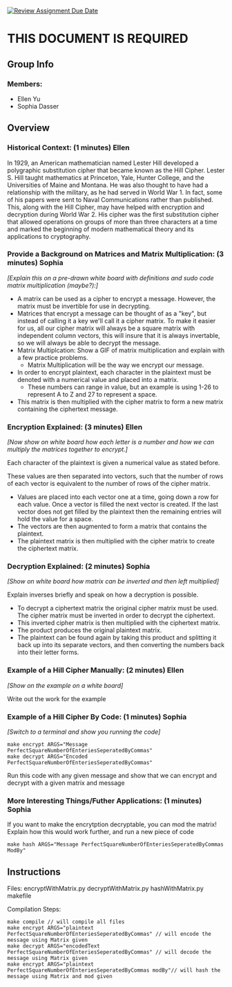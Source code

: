[![Review Assignment Due Date](https://classroom.github.com/assets/deadline-readme-button-24ddc0f5d75046c5622901739e7c5dd533143b0c8e959d652212380cedb1ea36.svg)](https://classroom.github.com/a/ecp4su41)
# THIS DOCUMENT IS REQUIRED
## Group Info
### Members:
- Ellen Yu
- Sophia Dasser
## Overview

### Historical Context: (1 minutes) Ellen

In 1929, an American mathematician named Lester Hill developed a polygraphic substitution cipher that became known as the Hill Cipher. Lester S. Hill taught mathematics at Princeton, Yale, Hunter College, and the Universities of Maine and Montana. He was also thought to have had a relationship with the military, as he had served in World War 1. In fact, some of his papers were sent to Naval Communications rather than published. This, along with the Hill Cipher, may have helped with encryption and decryption during World War 2. His cipher was the first substitution cipher that allowed operations on groups of more than three characters at a time and marked the beginning of modern mathematical theory and its applications to cryptography. 

### Provide a Background on Matrices and Matrix Multiplication: (3 minutes) Sophia

*[Explain this on a pre-drawn white board with definitions and sudo code matrix multiplication (maybe?):]*

- A matrix can be used as a cipher to encrypt a message. However, the matrix must be invertible for use in decrypting. 
- Matrices that encrypt a message can be thought of as a "key", but instead of calling it a key we'll call it a cipher matrix. To make it easier for us, all our cipher matrix will always be a square matrix with independent column vectors, this will insure that it is always invertable, so we will always be able to decrypt the message.
- Matrix Multiplcation: Show a GIF of matrix multiplication and explain with a few practice problems.
  - Matrix Multiplication will be the way we encrypt our message.
- In order to encrypt plaintext, each character in the plaintext must be denoted with a numerical value and placed into a matrix.
  - These numbers can range in value, but an example is using 1-26 to represent A to Z and 27 to represent a space.
- This matrix is then multiplied with the cipher matrix to form a new matrix containing the ciphertext message.


### Encryption Explained: (3 minutes) Ellen

*[Now show on white board how each letter is a number and how we can multiply the matrices together to encrypt.]*

Each character of the plaintext is given a numerical value as stated before.

These values are then separated into vectors, such that the number of rows of each vector is equivalent to the number of rows of the cipher matrix.
- Values are placed into each vector one at a time, going down a row for each value. Once a vector is filled the next vector is created. If the last vector does not get filled by the plaintext then the remaining entries will hold the value for a space.
- The vectors are then augmented to form a matrix that contains the plaintext.
- The plaintext matrix is then multiplied with the cipher matrix to create the ciphertext matrix.


### Decryption Explained: (2 minutes) Sophia

*[Show on white board how matrix can be inverted and then left multiplied]*

Explain inverses briefly and speak on how a decryption is possible.

- To decrypt a ciphertext matrix the original cipher matrix must be used. The cipher matrix must be inverted in order to
decrypt the ciphertext.
- This inverted cipher matrix is then multiplied with the ciphertext matrix.
- The product produces the original plaintext matrix.
- The plaintext can be found again by taking this product and splitting it back up into its separate vectors, and then converting the numbers back into their letter forms.

### Example of a Hill Cipher Manually: (2 minutes) Ellen

*[Show on the example on a white board]*

Write out the work for the example

### Example of a Hill Cipher By Code: (1 minutes) Sophia

*[Switch to a terminal and show you running the code]*

```
make encrypt ARGS="Message PerfectSquareNumberOfEnteriesSeperatedByCommas"
make decrypt ARGS="Encoded PerfectSquareNumberOfEnteriesSeperatedByCommas"
```


Run this code with any given message and show that we can encrypt and decrypt with a given matrix and message

### More Interesting Things/Futher Applications: (1 minutes) Sophia

If you want to make the encrytption decryptable, you can mod the matrix! Explain how this would work further, and run a new piece of code 

``` 
make hash ARGS="Message PerfectSquareNumberOfEnteriesSeperatedByCommas ModBy"
 ```

## Instructions

Files:
encryptWithMatrix.py
decryptWithMatrix.py
hashWithMatrix.py
makefile

Compilation Steps:

```
make compile // will compile all files
make encrypt ARGS="plaintext PerfectSquareNumberOfEnteriesSeperatedByCommas" // will encode the message using Matrix given
make decrypt ARGS="encodedText PerfectSquareNumberOfEnteriesSeperatedByCommas" // will decode the message using Matrix given
make encrypt ARGS="plaintext PerfectSquareNumberOfEnteriesSeperatedByCommas modBy"// will hash the message using Matrix and mod given

```
